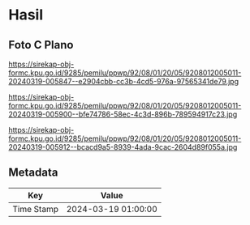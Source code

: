 # Hasil

## Foto C Plano

https://sirekap-obj-formc.kpu.go.id/9285/pemilu/ppwp/92/08/01/20/05/9208012005011-20240319-005847--e2904cbb-cc3b-4cd5-976a-97565341de79.jpg

https://sirekap-obj-formc.kpu.go.id/9285/pemilu/ppwp/92/08/01/20/05/9208012005011-20240319-005900--bfe74786-58ec-4c3d-896b-789594917c23.jpg

https://sirekap-obj-formc.kpu.go.id/9285/pemilu/ppwp/92/08/01/20/05/9208012005011-20240319-005912--bcacd9a5-8939-4ada-9cac-2604d89f055a.jpg


## Metadata

| Key        | Value               |
| ---------- | ------------------- |
| Time Stamp | 2024-03-19 01:00:00 |



